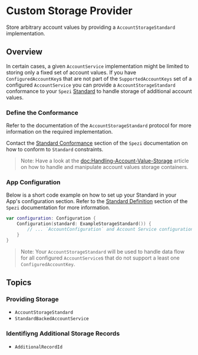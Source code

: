 # Custom Storage Provider

Store arbitrary account values by providing a ``AccountStorageStandard`` implementation.

<!--

This source file is part of the Spezi open-source project

SPDX-FileCopyrightText: 2023 Stanford University and the project authors (see CONTRIBUTORS.md)

SPDX-License-Identifier: MIT

-->

## Overview

In certain cases, a given ``AccountService`` implementation might be limited to storing only a fixed set of account values.
If you have ``ConfiguredAccountKey``s that are not part of the ``SupportedAccountKeys`` set of a configured ``AccountService``
you can provide a ``AccountStorageStandard`` conformance to your `Spezi`
[Standard](https://swiftpackageindex.com/stanfordspezi/spezi/documentation/spezi/standard) to handle storage of additional
account values.

### Define the Conformance

Refer to the documentation of the ``AccountStorageStandard`` protocol for more information on the required implementation.

Contact the [Standard Conformance](https://swiftpackageindex.com/stanfordspezi/spezi/documentation/spezi/standard#1-Standard-Conformance)
section of the `Spezi` documentation on how to conform to `Standard` constraints.

> Note: Have a look at the <doc:Handling-Account-Value-Storage> article on how to handle and manipulate account values storage containers.

### App Configuration

Below is a short code example on how to set up your Standard in your App's configuration section. Refer to the 
[Standard Definition](https://swiftpackageindex.com/stanfordspezi/spezi/documentation/spezi/standard#2-Standard-Definition) section
of the `Spezi` documentation for more information.

```swift
var configuration: Configuration {
    Configuration(standard: ExampleStorageStandard()) {
        // ... `AccountConfiguration` and Account Service configuration
    }
}
```

> Note: Your ``AccountStorageStandard`` will be used to handle data flow for all configured ``AccountService``s that do not support a least one
    ``ConfiguredAccountKey``.

## Topics

### Providing Storage

- ``AccountStorageStandard``
- ``StandardBackedAccountService``

### Identifiyng Additional Storage Records

- ``AdditionalRecordId``
